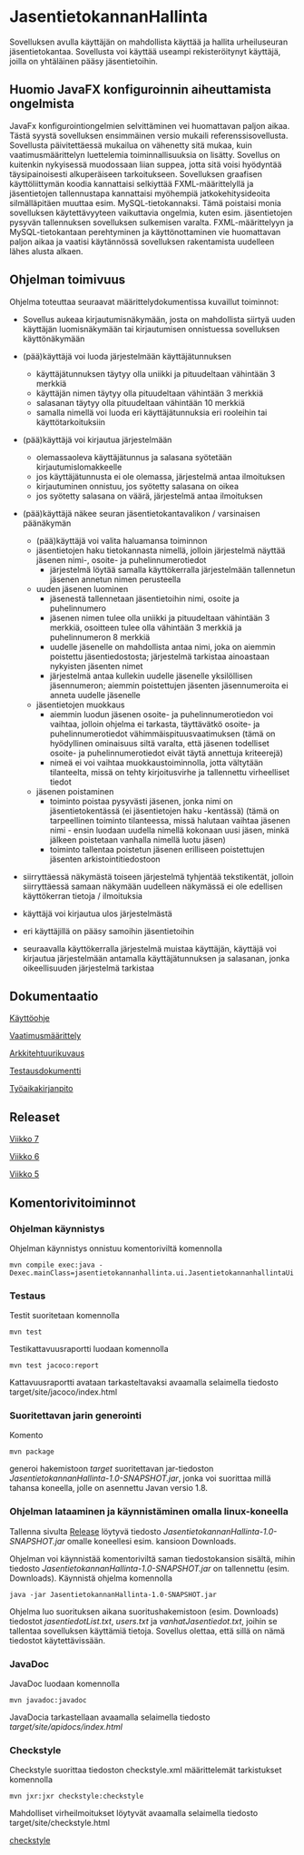 # JasentietokannanHallinta

Sovelluksen avulla käyttäjän on mahdollista käyttää ja hallita urheiluseuran jäsentietokantaa. Sovellusta voi käyttää useampi rekisteröitynyt käyttäjä, joilla on yhtäläinen pääsy jäsentietoihin.

## Huomio JavaFX konfiguroinnin aiheuttamista ongelmista

JavaFx konfigurointiongelmien selvittäminen vei huomattavan paljon aikaa. Tästä syystä sovelluksen ensimmäinen versio mukaili referenssisovellusta. Sovellusta päivitettäessä mukailua on vähenetty sitä mukaa, kuin vaatimusmäärittelyn luettelemia toiminnallisuuksia on lisätty. Sovellus on kuitenkin nykyisessä muodossaan liian suppea, jotta sitä voisi hyödyntää täysipainoisesti alkuperäiseen tarkoitukseen. Sovelluksen graafisen käyttöliittymän koodia kannattaisi selkiyttää FXML-määrittelyllä ja jäsentietojen tallennustapa kannattaisi myöhempiä jatkokehitysideoita silmälläpitäen muuttaa esim. MySQL-tietokannaksi. Tämä poistaisi monia sovelluksen käytettävyyteen vaikuttavia ongelmia, kuten esim. jäsentietojen pysyvän tallennuksen sovelluksen sulkemisen varalta. FXML-määrittelyyn ja MySQL-tietokantaan perehtyminen ja käyttönottaminen vie huomattavan paljon aikaa ja vaatisi käytännössä sovelluksen rakentamista uudelleen lähes alusta alkaen.   

## Ohjelman toimivuus

Ohjelma toteuttaa seuraavat määrittelydokumentissa kuvaillut toiminnot:

- Sovellus aukeaa kirjautumisnäkymään, josta on mahdollista siirtyä uuden käyttäjän luomisnäkymään tai kirjautumisen onnistuessa sovelluksen käyttönäkymään

- (pää)käyttäjä voi luoda järjestelmään käyttäjätunnuksen
  - käyttäjätunnuksen täytyy olla uniikki ja pituudeltaan vähintään 3 merkkiä
  - käyttäjän nimen täytyy olla pituudeltaan vähintään 3 merkkiä
  - salasanan täytyy olla pituudeltaan vähintään 10 merkkiä 
  - samalla nimellä voi luoda eri käyttäjätunnuksia eri rooleihin tai käyttötarkoituksiin

- (pää)käyttäjä voi kirjautua järjestelmään
  - olemassaoleva käyttäjätunnus ja salasana syötetään kirjautumislomakkeelle
  - jos käyttäjätunnusta ei ole olemassa, järjestelmä antaa ilmoituksen
  - kirjautuminen onnistuu, jos syötetty salasana on oikea
  - jos syötetty salasana on väärä, järjestelmä antaa ilmoituksen

- (pää)käyttäjä näkee seuran jäsentietokantavalikon / varsinaisen päänäkymän
  - (pää)käyttäjä voi valita haluamansa toiminnon
  - jäsentietojen haku tietokannasta nimellä, jolloin järjestelmä näyttää jäsenen nimi-, osoite- ja puhelinnumerotiedot 
    - järjestelmä löytää samalla käyttökerralla järjestelmään tallennetun jäsenen annetun nimen perusteella  
  - uuden jäsenen luominen 
    - jäsenestä tallennetaan jäsentietoihin nimi, osoite ja puhelinnumero
    - jäsenen nimen tulee olla uniikki ja pituudeltaan vähintään 3 merkkiä, osoitteen tulee olla vähintään 3 merkkiä ja puhelinnumeron 8 merkkiä
    - uudelle jäsenelle on mahdollista antaa nimi, joka on aiemmin poistettu jäsentiedostosta; järjestelmä tarkistaa ainoastaan nykyisten jäsenten nimet
    - järjestelmä antaa kullekin uudelle jäsenelle yksilöllisen jäsennumeron; aiemmin poistettujen jäsenten jäsennumeroita ei anneta uudelle jäsenelle
  - jäsentietojen muokkaus
    - aiemmin luodun jäsenen osoite- ja puhelinnumerotiedon voi vaihtaa, jolloin ohjelma ei tarkasta, täyttävätkö osoite- ja puhelinnumerotiedot vähimmäispituusvaatimuksen
      (tämä on hyödyllinen ominaisuus siltä varalta, että jäsenen todelliset osoite- ja puhelinnumerotiedot eivät täytä annettuja kriteerejä)
    - nimeä ei voi vaihtaa muokkaustoiminnolla, jotta vältytään tilanteelta, missä on tehty kirjoitusvirhe ja tallennettu virheelliset tiedot
  - jäsenen poistaminen
    - toiminto poistaa pysyvästi jäsenen, jonka nimi on jäsentietokentässä (ei jäsentietojen haku -kentässä)
      (tämä on tarpeellinen toiminto tilanteessa, missä halutaan vaihtaa jäsenen nimi - ensin luodaan uudella nimellä kokonaan uusi jäsen, minkä jälkeen poistetaan vanhalla nimellä luotu jäsen)
    - toiminto tallentaa poistetun jäsenen erilliseen poistettujen jäsenten arkistointitiedostoon

- siirryttäessä näkymästä toiseen järjestelmä tyhjentää tekstikentät, jolloin siirryttäessä samaan näkymään uudelleen näkymässä ei ole edellisen käyttökerran tietoja / ilmoituksia

- käyttäjä voi kirjautua ulos järjestelmästä

- eri käyttäjillä on pääsy samoihin jäsentietoihin

- seuraavalla käyttökerralla järjestelmä muistaa käyttäjän, käyttäjä voi kirjautua järjestelmään antamalla käyttäjätunnuksen ja salasanan, jonka oikeellisuuden järjestelmä tarkistaa

## Dokumentaatio

[Käyttöohje](https://github.com/2laJ2/ot-harjoitustyo/blob/master/JasentietokannanHallinta/dokumentaatio/kayttoohje.md)

[Vaatimusmäärittely](https://github.com/2laJ2/ot-harjoitustyo/blob/master/JasentietokannanHallinta/dokumentaatio/vaatimusmaarittely.md)

[Arkkitehtuurikuvaus](https://github.com/2laJ2/ot-harjoitustyo/blob/master/JasentietokannanHallinta/dokumentaatio/arkkitehtuuri.md)

[Testausdokumentti](https://github.com/2laJ2/ot-harjoitustyo/blob/master/JasentietokannanHallinta/dokumentaatio/testaus.md)

[Työaikakirjanpito](https://github.com/2laJ2/ot-harjoitustyo/blob/master/JasentietokannanHallinta/dokumentaatio/tyoaikakirjanpito.md)

## Releaset

[Viikko 7](https://github.com/2laJ2/ot-harjoitustyo/releases/tag/viikko7)

[Viikko 6](https://github.com/2laJ2/ot-harjoitustyo/releases/tag/viikko6)

[Viikko 5](https://github.com/2laJ2/ot-harjoitustyo/releases/tag/viikko5)

## Komentorivitoiminnot

### Ohjelman käynnistys

Ohjelman käynnistys onnistuu komentoriviltä komennolla

```
mvn compile exec:java -Dexec.mainClass=jasentietokannanhallinta.ui.JasentietokannanhallintaUi
```

### Testaus

Testit suoritetaan komennolla

```
mvn test
```

Testikattavuusraportti luodaan komennolla

```
mvn test jacoco:report
```

Kattavuusraportti avataan tarkasteltavaksi avaamalla selaimella tiedosto target/site/jacoco/index.html

### Suoritettavan jarin generointi

Komento

```
mvn package
```

generoi hakemistoon _target_ suoritettavan jar-tiedoston _JasentietokannanHallinta-1.0-SNAPSHOT.jar_, jonka voi suorittaa millä tahansa koneella, jolle on asennettu Javan versio 1.8.

### Ohjelman lataaminen ja käynnistäminen omalla linux-koneella

Tallenna sivulta [Release](https://github.com/2laJ2/ot-harjoitustyo/releases/tag/viikko7) löytyvä tiedosto _JasentietokannanHallinta-1.0-SNAPSHOT.jar_ omalle koneellesi esim. kansioon Downloads. 

Ohjelman voi käynnistää komentoriviltä saman tiedostokansion sisältä, mihin tiedosto _JasentietokannanHallinta-1.0-SNAPSHOT.jar_ on tallennettu (esim. Downloads). Käynnistä ohjelma komennolla 

```
java -jar JasentietokannanHallinta-1.0-SNAPSHOT.jar
```

Ohjelma luo suorituksen aikana suoritushakemistoon (esim. Downloads) tiedostot _jasentiedotList.txt_, _users.txt_ ja _vanhatJasentiedot.txt_, joihin se tallentaa sovelluksen käyttämiä tietoja. Sovellus olettaa, että sillä on nämä tiedostot käytettävissään.

### JavaDoc

JavaDoc luodaan komennolla

```
mvn javadoc:javadoc
```

JavaDocia tarkastellaan avaamalla selaimella tiedosto _target/site/apidocs/index.html_

### Checkstyle

Checkstyle suorittaa tiedoston checkstyle.xml määrittelemät tarkistukset komennolla

```
mvn jxr:jxr checkstyle:checkstyle
```

Mahdolliset virheilmoitukset löytyvät avaamalla selaimella tiedosto target/site/checkstyle.html 

[checkstyle](https://github.com/2laJ2/ot-harjoitustyo/blob/master/JasentietokannanHallinta/dokumentaatio/kuvat/checkstyle.png)
